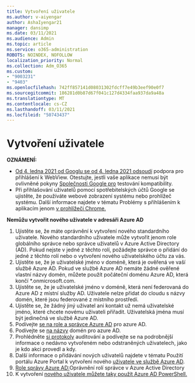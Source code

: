 ```yaml
---
title: Vytvoření uživatele
ms.author: v-aiyengar
author: AshaIyengar21
manager: dansimp
ms.date: 03/11/2021
ms.audience: Admin
ms.topic: article
ms.service: o365-administration
ROBOTS: NOINDEX, NOFOLLOW
localization_priority: Normal
ms.collection: Adm_O365
ms.custom:
- "9003231"
- "9403"
ms.openlocfilehash: 742ff857141d08031302fdcff7e49b3eef90e0f7
ms.sourcegitcommit: 186281d0b87d67f041c127d4334faa937da9a48a
ms.translationtype: MT
ms.contentlocale: cs-CZ
ms.lasthandoff: 03/11/2021
ms.locfileid: "50743437"
---
```

# <a name="create-user"></a>Vytvoření uživatele

**OZNÁMENÍ:**

- [Od 4. ledna 2021 od Googlu se od 4. ledna 2021 odsoudí](https://docs.microsoft.com/azure/active-directory/external-identities/google-federation#deprecation-of-webview-sign-in-support) podpora pro přihlášení k WebView. Otestujte, jestli vaše aplikace nemusí být ovlivněné pokyny [Společnosti Google pro](https://go.microsoft.com/fwlink/?linkid=2157323) testování kompatibility.
- Při přihlašování uživatelů pomocí spotřebitelských účtů Google se ujistěte, že používáte webové zobrazení systému nebo prohlížeč systému. Další informace najdete v tématu Problémy s přihlášením k aplikacím jenom [v prohlížeči Chrome.](https://docs.microsoft.com/office365/troubleshoot/miscellaneous/chrome-behavior-affects-applications)

**Nemůžu vytvořit nového uživatele v adresáři Azure AD**

1. Ujistěte se, že máte oprávnění k vytvoření nového standardního uživatele. Nového standardního uživatele může vytvořit jenom role globálního správce nebo správce uživatelů v Azure Active Directory (AD). Pokud nejste v jedné z těchto rolí, požádejte správce o přidání do jedné z těchto rolí nebo o vytvoření nového uživatelského účtu za vás.
1. Ujistěte se, že je uživatelské jméno v doméně, která je ověřená ve vaší službě Azure AD. Pokud ve službě Azure AD nemáte žádné ověřené vlastní názvy domén, můžete použít počáteční doménu Azure AD, která končí *.onmicrosoft.com.
1. Ujistěte se, že je uživatelské jméno v doméně, která není federovaná do Azure AD z místní služby AD. Uživatele nelze přidat do cloudu s názvy domén, které jsou federované z místního prostředí.
1. Ujistěte se, že žádný jiný uživatel ani kontakt už nemá uživatelské jméno, které chcete novému uživateli přiřadit. Uživatelská jména musí být jedinečná ve službě Azure AD.
1. Podívejte [se na role a správce Azure AD](https://portal.azure.com/#blade/Microsoft_AAD_IAM/ActiveDirectoryMenuBlade/RolesAndAdministrators) pro azure AD.
1. Podívejte se [na názvy](https://portal.azure.com/#blade/Microsoft_AAD_IAM/ActiveDirectoryMenuBlade/RolesAndAdministrators) domén pro azure AD.
1. Prohlédněte [si protokoly](https://portal.azure.com/#blade/Microsoft_AAD_IAM/ActiveDirectoryMenuBlade/RolesAndAdministrators) auditování a podívejte se na podrobnější informace o nedávno vytvořeném nebo odstraněných uživatelech, jako je kdo akci provedl a kdy.
1. Další informace o přidávání nových uživatelů najdete v tématu Použití portálu Azure Portal k vytvoření nového [uživatele ve službě Azure AD](/azure/active-directory/active-directory-users-create-azure-portal).
1. [Role správy Azure AD:](https://docs.microsoft.com/azure/active-directory/active-directory-assign-admin-roles)Oprávnění rolí správce v Azure Active Directory
1. K vytvoření [nového uživatele můžete taky použít Azure AD PowerShell.](https://docs.microsoft.com/powershell/module/azuread/new-azureaduser?view=azureadps-2.0)
